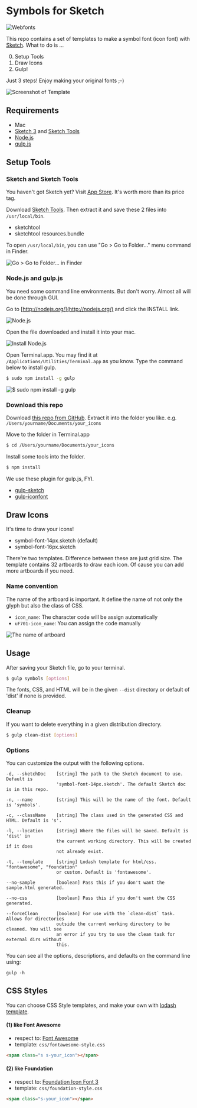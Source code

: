 # Symbols for Sketch

![Webfonts](images/webfonts.png)

This repo contains a set of templates to make a symbol font (icon font) with [Sketch](http://bohemiancoding.com/sketch). What to do is ...

0. Setup Tools
0. Draw Icons
0. Gulp!

Just 3 steps! Enjoy making your original fonts ;-)

![Screenshot of Template](images/template.png)


## Requirements

- Mac
- [Sketch 3](http://bohemiancoding.com/sketch) and [Sketch Tools](http://bohemiancoding.com/sketch/tool/)
- [Node.js](http://nodejs.org/)
- [gulp.js](http://gulpjs.com/)


## Setup Tools

### Sketch and Sketch Tools

You haven't got Sketch yet? Visit [App Store](https://itunes.apple.com/jp/app/sketch-3/id852320343?l=en&mt=12). It's worth more than its price tag.

Download [Sketch Tools](http://sketchtool.bohemiancoding.com/sketchtool-latest.zip). Then extract it and save these 2 files into `/usr/local/bin`.

- sketchtool
- sketchtool resources.bundle

To open `/usr/local/bin`, you can use "Go > Go to Folder..." menu command in Finder.

![Go > Go to Folder... in Finder](images/finder.png)


### Node.js and gulp.js

You need some command line environments. But don't worry. Almost all will be done through GUI.

Go to [http://nodejs.org/](http://nodejs.org/) and click the INSTALL link.

![Node.js](images/nodejs.png)

Open the file downloaded and install it into your mac.

![Install Node.js](images/install-node.png)

Open Terminal.app. You may find it at `/Applications/Utilities/Terminal.app` as you know. Type the command below to install gulp.

```bash
$ sudo npm install -g gulp
```

![$ sudo npm install -g gulp](images/install-gulp.png)


### Download this repo

Download [this repo from GitHub](https://github.com/cognitom/symbols-for-sketch/archive/master.zip). Extract it into the folder you like. e.g. `/Users/yourname/Documents/your_icons`

Move to the folder in Terminal.app

```bash
$ cd /Users/yourname/Documents/your_icons
```

Install some tools into the folder.

```bash
$ npm install
```

We use these plugin for gulp.js, FYI.

- [gulp-sketch](https://github.com/cognitom/gulp-sketch)
- [gulp-iconfont](https://github.com/nfroidure/gulp-iconfont)


## Draw Icons

It's time to draw your icons!

- symbol-font-14px.sketch (default)
- symbol-font-16px.sketch

There're two templates. Difference between these are just grid size. The template contains 32 artboards to draw each icon. Of cause you can add more artboards if you need.


### Name convention

The name of the artboard is important. It define the name of not only the glyph but also the class of CSS.

- `icon_name`: The character code will be assign automatically
- `uF701-icon_name`: You can assign the code manually

![The name of artboard](images/sample.png)


## Usage

After saving your Sketch file, go to your terminal.

```bash
$ gulp symbols [options]
```

The fonts, CSS, and HTML will be in the given `--dist` directory or default of 'dist'
if none is provided.

### Cleanup

If you want to delete everything in a given distribution directory.

```bash
$ gulp clean-dist [options]
```

### Options

You can customize the output with the following options.

```
-d, --sketchDoc    [string] The path to the Sketch document to use. Default is
                   'symbol-font-14px.sketch'. The default Sketch doc is in this repo.

-n, --name         [string] This will be the name of the font. Default is 'symbols'.

-c, --className    [string] The class used in the generated CSS and HTML. Default is 's'.

-l, --location     [string] Where the files will be saved. Default is 'dist' in
                   the current working directory. This will be created if it does
                   not already exist.

-t, --template     [string] Lodash template for html/css. "fontawesome", "foundation"
                   or custom. Default is 'fontawesome'.

--no-sample        [boolean] Pass this if you don't want the sample.html generated.

--no-css           [boolean] Pass this if you don't want the CSS generated.

--forceClean       [boolean] For use with the `clean-dist` task. Allows for directories
                   outside the current working directory to be cleaned. You will see
                   an error if you try to use the clean task for external dirs without
                   this.
```

You can see all the options, descriptions, and defaults on the command line using:

```
gulp -h
```

## CSS Styles

You can choose CSS Style templates, and make your own with [lodash template](http://lodash.com/docs#template).


#### (1) like Font Awesome

- respect to: [Font Awesome](http://fontawesome.io/)
- template: `css/fontawesome-style.css`

```html
<span class="s s-your_icon"></span>
```


#### (2) like Foundation

- respect to: [Foundation Icon Font 3](http://zurb.com/playground/foundation-icon-fonts-3)
- template: `css/foundation-style.css`

```html
<span class="s-your_icon"></span>
```

